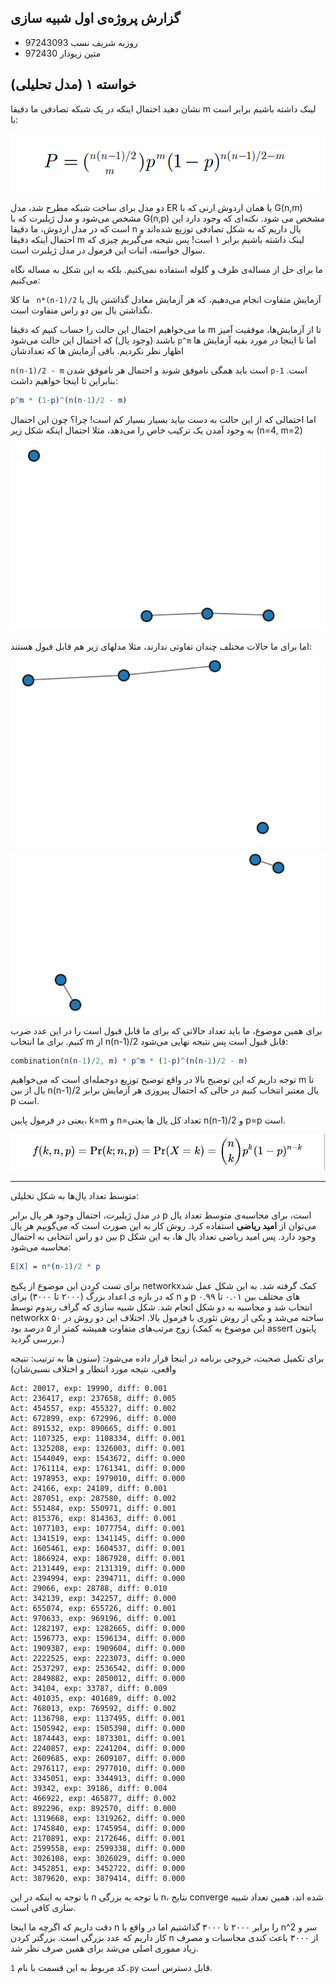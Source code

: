 ## گزارش پروژه‌ی اول شبیه سازی

+ روزبه شریف نسب 97243093
+ متین زیودار 972430



## خواسته ۱ (مدل تحلیلی)

نشان دهید احتمال اینکه در یک شبکه تصادفی ما دقیقا m لینک داشته باشیم برابر است با: 

![image-20220330160826648](report.assets/image-20220330160826648.png)



دو مدل برای ساخت شبکه مطرح شد، مدل ER یا همان اردوش ارنی که با G(n,m) مشخص می‌شود و مدل ژیلبرت که با  G(n,p) مشخص می شود. نکته‌ای که وجود دارد این است که در مدل اردوش، ما دقیقا n یال داریم که به شکل تصادفی توزیع شده‌اند و احتمال اینکه دقیقا m لینک داشته باشیم برابر ۱ است! پس نتیجه می‌گیریم چیزی که سوال خواسته، اثبات این فرمول در مدل ژیلبرت است.



ما برای حل از مساله‌ی ظرف و گلوله استفاده نمی‌کنیم. بلکه به این شکل به مساله نگاه می‌کنیم:

ما کلا ` n*(n-1)/2` آزمایش متفاوت انجام می‌دهیم، که هر آزمایش معادل گذاشتن یال یا نگذاشتن یال بین دو راس متفاوت است.

ما می‌خواهیم احتمال این حالت را حساب کنیم که دقیقا m تا از آزمایش‌ها، موفقیت آمیز باشند (وجود یال) که احتمال این حالت می‌شود `p^m` اما تا اینجا در مورد بقیه آزمایش ها اظهار نظر نکردیم. باقی آزمایش ها که تعدادشان

 `n(n-1)/2 - m` است باید همگی ناموفق شوند و احتمال هر ناموفق شدن `p-1` است. بنابراین تا اینجا خواهیم داشت:

``` mathematica
p^m * (1-p)^(n(n-1)/2 - m)
```



اما احتمالی که از این حالت به دست بیاید بسیار بسیار کم است! چرا؟ چون این احتمال به وجود آمدن یک ترکیب خاص را می‌دهد، مثلا احتمال اینکه شکل زیر (n=4, m=2)

![image-20220330163539121](report.assets/image-20220330163539121.png)

اما برای ما حالات مختلف چندان تفاوتی ندارند، مثلا مدلهای زیر هم قابل قبول هستند:

![image-20220330164527483](report.assets/image-20220330164527483.png)

![image-20220330164548419](report.assets/image-20220330164548419.png)



برای همین موضوع، ما باید تعداد حالاتی که برای ما قابل قبول است را در این عدد ضرب کنیم. برای ما انتخاب m از n(n-1)/2 قابل قبول است پس نتیجه نهایی می‌شود:

```mathematica
combination(n(n-1)/2, m) * p^m * (1-p)^(n(n-1)/2 - m)
```



توجه داریم که این توضیح بالا در واقع توضیح توزیع دوجمله‌ای است که می‌خواهیم m تا یال از بین n(n-1)/2 یال معتبر انتخاب کنیم در حالی که احتمال پیروزی هر آزمایش برابر p است.

یعنی در فرمول پایین، k=m و  n=تعداد کل یال ها یعنی n(n-1)/2 و p=p است.

![image-20220330165119673](report.assets/image-20220330165119673.png)

-------------

متوسط تعداد یال‌ها به شکل تحلیلی:

در مدل ژیلبرت، احتمال وجود هر یال برابر p است، برای محاسبه‌ی متوسط تعداد یال می‌توان از **امید ریاضی** استفاده کرد. روش کار به این صورت است که می‌گوییم هر یال بین دو راس انتخابی به احتمال p وجود دارد. پس امید ریاضی تعداد یال ها، به این شکل محاسبه می‌شود:

```mathematica
E[X] = n*(n-1)/2 * p
```



برای تست کردن این موضوع از پکیج networkxکمک گرفته شد. به این شکل عمل شد که در بازه ی اعداد بزرگ (۲۰۰۰ تا ۳۰۰۰) برای n و p های مختلف بین ۰.۰۱ تا ۰.۹۹ انتخاب شد و محاسبه به دو شکل انجام شد. شکل شبیه سازی که گراف رندوم توسط networkx ساخته می‌شد و یکی از روش تئوری با فرمول بالا. اختلاف این دو روش در ۵۰ زوج مرتب‌های متفاوت همیشه کمتر از ۵ درصد بود (این موضوع به کمک assert پایتون بررسی گردید.)

برای تکمیل صحبت، خروجی برنامه در اینجا قرار داده می‌شود: (ستون ها به ترتیب: نتیجه واقعی، نتیجه مورد انتظار و اختلاف نسبی‌شان)

```
Act: 20017, exp: 19990, diff: 0.001
Act: 236417, exp: 237658, diff: 0.005
Act: 454557, exp: 455327, diff: 0.002
Act: 672899, exp: 672996, diff: 0.000
Act: 891532, exp: 890665, diff: 0.001
Act: 1107325, exp: 1108334, diff: 0.001
Act: 1325208, exp: 1326003, diff: 0.001
Act: 1544049, exp: 1543672, diff: 0.000
Act: 1761114, exp: 1761341, diff: 0.000
Act: 1978953, exp: 1979010, diff: 0.000
Act: 24166, exp: 24189, diff: 0.001
Act: 287051, exp: 287580, diff: 0.002
Act: 551484, exp: 550971, diff: 0.001
Act: 815376, exp: 814363, diff: 0.001
Act: 1077103, exp: 1077754, diff: 0.001
Act: 1341519, exp: 1341145, diff: 0.000
Act: 1605461, exp: 1604537, diff: 0.001
Act: 1866924, exp: 1867928, diff: 0.001
Act: 2131449, exp: 2131319, diff: 0.000
Act: 2394994, exp: 2394711, diff: 0.000
Act: 29066, exp: 28788, diff: 0.010
Act: 342139, exp: 342257, diff: 0.000
Act: 655074, exp: 655726, diff: 0.001
Act: 970633, exp: 969196, diff: 0.001
Act: 1282197, exp: 1282665, diff: 0.000
Act: 1596773, exp: 1596134, diff: 0.000
Act: 1909387, exp: 1909604, diff: 0.000
Act: 2222525, exp: 2223073, diff: 0.000
Act: 2537297, exp: 2536542, diff: 0.000
Act: 2849882, exp: 2850012, diff: 0.000
Act: 34104, exp: 33787, diff: 0.009
Act: 401035, exp: 401689, diff: 0.002
Act: 768013, exp: 769592, diff: 0.002
Act: 1136798, exp: 1137495, diff: 0.001
Act: 1505942, exp: 1505398, diff: 0.000
Act: 1874443, exp: 1873301, diff: 0.001
Act: 2240857, exp: 2241204, diff: 0.000
Act: 2609685, exp: 2609107, diff: 0.000
Act: 2976117, exp: 2977010, diff: 0.000
Act: 3345051, exp: 3344913, diff: 0.000
Act: 39342, exp: 39186, diff: 0.004
Act: 466922, exp: 465877, diff: 0.002
Act: 892296, exp: 892570, diff: 0.000
Act: 1319668, exp: 1319262, diff: 0.000
Act: 1745840, exp: 1745954, diff: 0.000
Act: 2170891, exp: 2172646, diff: 0.001
Act: 2599558, exp: 2599338, diff: 0.000
Act: 3026108, exp: 3026029, diff: 0.000
Act: 3452851, exp: 3452722, diff: 0.000
Act: 3879620, exp: 3879414, diff: 0.000
```



با توجه به اینکه در این n با توجه به بزرگی n، نتایج converge شده اند، همین تعداد شبیه سازی کافی است.

دقت داریم که اگرچه ما اینجا n را برابر ۲۰۰۰ تا ۳۰۰۰ گذاشتیم اما در واقع با n^2 سر و کار داریم که عدد بزرگی است. بزرگتر کردن n از ۳۰۰۰ باعث کندی محاسبات و مصرف زیاد مموری اصلی می‌شد برای همین صرف نظر شد.



کد مربوط به این قسمت با نام `1.py` قابل دسترس است.



